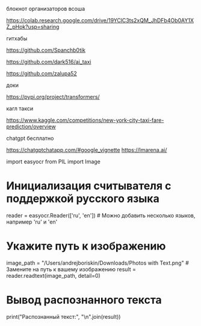 блокнот организаторов всоша

https://colab.research.google.com/drive/19YClC3ts2xQM_JhDFb4Ob0AY1XZ_pHok?usp=sharing


гитхабы

https://github.com/Spanchb0tik

https://github.com/dark516/ai_taxi

https://github.com/zalupa52


доки 

https://pypi.org/project/transformers/



кагл такси

https://www.kaggle.com/competitions/new-york-city-taxi-fare-prediction/overview


chatgpt бесплатно

https://chatgptchatapp.com/#google_vignette
https://lmarena.ai/



import easyocr
from PIL import Image

# Инициализация считывателя с поддержкой русского языка
reader = easyocr.Reader(['ru', 'en'])  # Можно добавить несколько языков, например 'ru' и 'en'

# Укажите путь к изображению
image_path = "/Users/andrejboriskin/Downloads/Photos with Text.png"  # Замените на путь к вашему изображению
result = reader.readtext(image_path, detail=0)

# Вывод распознанного текста
print("Распознанный текст:", "\n".join(result))
